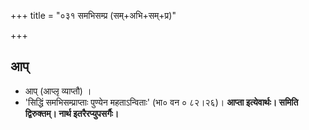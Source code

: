 +++
title = "०३१ समभिसम्प्र (सम्+अभि+सम्+प्र)"

+++

## आप्
- आप् (आप्लृ व्याप्तौ) ।
- 'सिद्धिं समभिसम्प्राप्ताः पुण्येन महताऽन्विताः' (भा० वन ० ८२।२६)। **आप्ता इत्येवार्थः। समिति द्विरुक्तम्। नार्थ इतरैरप्युपसर्गैः।**
